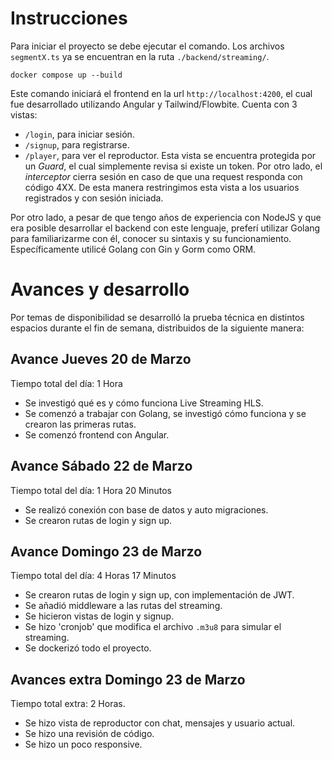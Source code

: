 # Instrucciones 

Para iniciar el proyecto se debe ejecutar el comando. Los archivos `segmentX.ts` ya se encuentran en la ruta `./backend/streaming/`.

```
docker compose up --build
```

Este comando iniciará el frontend en la url `http://localhost:4200`, el cual fue desarrollado utilizando Angular y Tailwind/Flowbite. Cuenta con 3 vistas:

- `/login`, para iniciar sesión.
- `/signup`, para registrarse.
- `/player`, para ver el reproductor. Esta vista se encuentra protegida por un *Guard*, el cual simplemente revisa si existe un token. Por otro lado, el *interceptor* cierra sesión en caso de que una request responda con código 4XX. De esta manera restringimos esta vista a los usuarios registrados y con sesión iniciada.

Por otro lado, a pesar de que tengo años de experiencia con NodeJS y que era posible desarrollar el backend con este lenguaje, preferí utilizar Golang para familiarizarme con él, conocer su sintaxis y su funcionamiento. Específicamente utilicé Golang con Gin y Gorm como ORM.

# Avances y desarrollo

Por temas de disponibilidad se desarrolló la prueba técnica en distintos espacios durante el fin de semana, distribuidos de la siguiente manera:

## Avance Jueves 20 de Marzo
Tiempo total del día: 1 Hora
- Se investigó qué es y cómo funciona Live Streaming HLS.
- Se comenzó a trabajar con Golang, se investigó cómo funciona y se crearon las primeras rutas.
- Se comenzó frontend con Angular.

## Avance Sábado 22 de Marzo
Tiempo total del día: 1 Hora 20 Minutos

- Se realizó conexión con base de datos y auto migraciones.
- Se crearon rutas de login y sign up.

## Avance Domingo 23 de Marzo
Tiempo total del día: 4 Horas 17 Minutos

- Se crearon rutas de login y sign up, con implementación de JWT.
- Se añadió middleware a las rutas del streaming.
- Se hicieron vistas de login y signup.
- Se hizo 'cronjob' que modifica el archivo `.m3u8` para simular el streaming. 
- Se dockerizó todo el proyecto.

## Avances extra Domingo 23 de Marzo
Tiempo total extra: 2 Horas.

- Se hizo vista de reproductor con chat, mensajes y usuario actual.
- Se hizo una revisión de código.
- Se hizo un poco responsive.